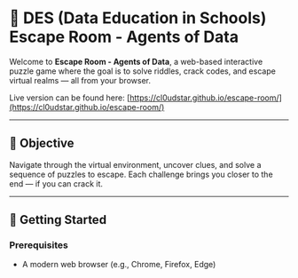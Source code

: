# 🧠 DES (Data Education in Schools) Escape Room - Agents of Data

Welcome to **Escape Room - Agents of Data**, a web-based interactive puzzle game where the goal is to solve riddles, crack codes, and escape virtual realms — all from your browser.

Live version can be found here: [https://cl0udstar.github.io/escape-room/](https://cl0udstar.github.io/escape-room/)

---

## 🎯 Objective

Navigate through the virtual environment, uncover clues, and solve a sequence of puzzles to escape. Each challenge brings you closer to the end — if you can crack it.

---

## 🚀 Getting Started

### Prerequisites

- A modern web browser (e.g., Chrome, Firefox, Edge)
